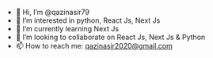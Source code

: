 - 👋 Hi, I’m @qazinasir79
- 👀 I’m interested in python, React Js, Next Js
- 🌱 I’m currently learning Next Js
- 💞️ I’m looking to collaborate on React Js, Next Js & Python
- 📫 How to reach me: qazinasir2020@gmail.com

<!---
qazinasir79/qazinasir79 is a ✨ special ✨ repository because its `README.md` (this file) appears on your GitHub profile.
You can click the Preview link to take a look at your changes.
--->
